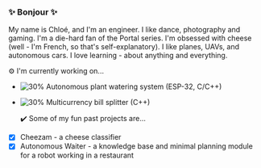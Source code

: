 ### ✨ Bonjour ✨

My name is Chloé, and I'm an engineer. I like dance, photography and gaming. I'm a die-hard fan of the Portal series. I'm obsessed with cheese (well - I'm French, so that's self-explanatory). I like planes, UAVs, and autonomous cars. I love learning - about anything and everything.

:gear: I'm currently working on...
- ![30%](https://progress-bar.dev/30) Autonomous plant watering system (ESP-32, C/C++)
- ![30%](https://progress-bar.dev/30) Multicurrency bill splitter (C++)

	:heavy_check_mark: Some of my fun past projects are...
- [x] Cheezam - a cheese classifier
- [x] Autonomous Waiter - a knowledge base and minimal planning module for a robot working in a restaurant

<!--
**niwya/niwya** is a ✨ _special_ ✨ repository because its `README.md` (this file) appears on your GitHub profile.

Here are some ideas to get you started:

- 🔭 I’m currently working on ...
- 🌱 I’m currently learning ...
- 👯 I’m looking to collaborate on ...
- 🤔 I’m looking for help with ...
- 💬 Ask me about ...
- 📫 How to reach me: ...
- 😄 Pronouns: ...
- ⚡ Fun fact: ...
-->
